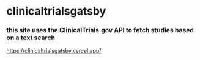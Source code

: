 # clinicaltrialsgatsby

### this site uses the ClinicalTrials.gov API to fetch studies based on a text search

https://clinicaltrialsgatsby.vercel.app/

